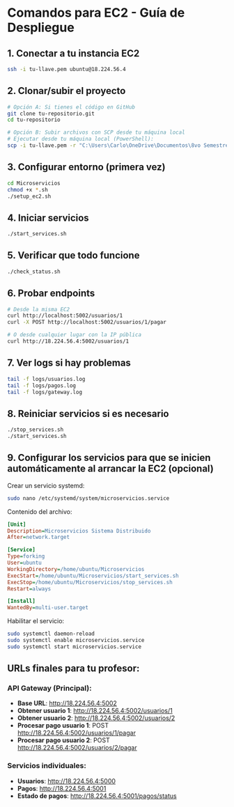# Comandos para EC2 - Guía de Despliegue

## 1. Conectar a tu instancia EC2
```bash
ssh -i tu-llave.pem ubuntu@18.224.56.4
```

## 2. Clonar/subir el proyecto
```bash
# Opción A: Si tienes el código en GitHub
git clone tu-repositorio.git
cd tu-repositorio

# Opción B: Subir archivos con SCP desde tu máquina local
# Ejecutar desde tu máquina local (PowerShell):
scp -i tu-llave.pem -r "C:\Users\Carlo\OneDrive\Documentos\8vo Semestre\Sistemas Distribuidos\Ejemplos\Microservicios" ubuntu@18.224.56.4:~/
```

## 3. Configurar entorno (primera vez)
```bash
cd Microservicios
chmod +x *.sh
./setup_ec2.sh
```

## 4. Iniciar servicios
```bash
./start_services.sh
```

## 5. Verificar que todo funcione
```bash
./check_status.sh
```

## 6. Probar endpoints
```bash
# Desde la misma EC2
curl http://localhost:5002/usuarios/1
curl -X POST http://localhost:5002/usuarios/1/pagar

# O desde cualquier lugar con la IP pública
curl http://18.224.56.4:5002/usuarios/1
```

## 7. Ver logs si hay problemas
```bash
tail -f logs/usuarios.log
tail -f logs/pagos.log
tail -f logs/gateway.log
```

## 8. Reiniciar servicios si es necesario
```bash
./stop_services.sh
./start_services.sh
```

## 9. Configurar los servicios para que se inicien automáticamente al arrancar la EC2 (opcional)

Crear un servicio systemd:
```bash
sudo nano /etc/systemd/system/microservicios.service
```

Contenido del archivo:
```ini
[Unit]
Description=Microservicios Sistema Distribuido
After=network.target

[Service]
Type=forking
User=ubuntu
WorkingDirectory=/home/ubuntu/Microservicios
ExecStart=/home/ubuntu/Microservicios/start_services.sh
ExecStop=/home/ubuntu/Microservicios/stop_services.sh
Restart=always

[Install]
WantedBy=multi-user.target
```

Habilitar el servicio:
```bash
sudo systemctl daemon-reload
sudo systemctl enable microservicios.service
sudo systemctl start microservicios.service
```

## URLs finales para tu profesor:

### API Gateway (Principal):
- **Base URL**: http://18.224.56.4:5002
- **Obtener usuario 1**: http://18.224.56.4:5002/usuarios/1
- **Obtener usuario 2**: http://18.224.56.4:5002/usuarios/2
- **Procesar pago usuario 1**: POST http://18.224.56.4:5002/usuarios/1/pagar
- **Procesar pago usuario 2**: POST http://18.224.56.4:5002/usuarios/2/pagar

### Servicios individuales:
- **Usuarios**: http://18.224.56.4:5000
- **Pagos**: http://18.224.56.4:5001
- **Estado de pagos**: http://18.224.56.4:5001/pagos/status
